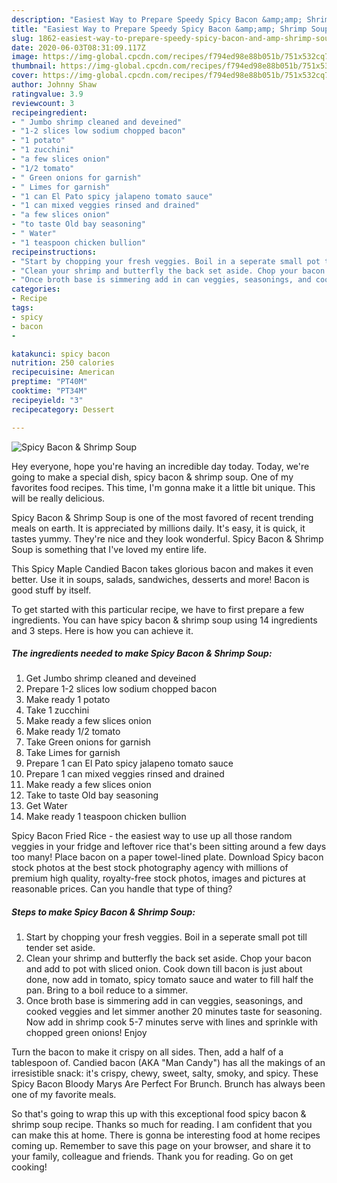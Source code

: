 ```yaml
---
description: "Easiest Way to Prepare Speedy Spicy Bacon &amp;amp; Shrimp Soup"
title: "Easiest Way to Prepare Speedy Spicy Bacon &amp;amp; Shrimp Soup"
slug: 1862-easiest-way-to-prepare-speedy-spicy-bacon-and-amp-shrimp-soup
date: 2020-06-03T08:31:09.117Z
image: https://img-global.cpcdn.com/recipes/f794ed98e88b051b/751x532cq70/spicy-bacon-shrimp-soup-recipe-main-photo.jpg
thumbnail: https://img-global.cpcdn.com/recipes/f794ed98e88b051b/751x532cq70/spicy-bacon-shrimp-soup-recipe-main-photo.jpg
cover: https://img-global.cpcdn.com/recipes/f794ed98e88b051b/751x532cq70/spicy-bacon-shrimp-soup-recipe-main-photo.jpg
author: Johnny Shaw
ratingvalue: 3.9
reviewcount: 3
recipeingredient:
- " Jumbo shrimp cleaned and deveined"
- "1-2 slices low sodium chopped bacon"
- "1 potato"
- "1 zucchini"
- "a few slices onion"
- "1/2 tomato"
- " Green onions for garnish"
- " Limes for garnish"
- "1 can El Pato spicy jalapeno tomato sauce"
- "1 can mixed veggies rinsed and drained"
- "a few slices onion"
- "to taste Old bay seasoning"
- " Water"
- "1 teaspoon chicken bullion"
recipeinstructions:
- "Start by chopping your fresh veggies. Boil in a seperate small pot till tender set aside."
- "Clean your shrimp and butterfly the back set aside. Chop your bacon and add to pot with sliced onion. Cook down till bacon is just about done, now add in tomato, spicy tomato sauce and water to fill half the pan. Bring to a boil reduce to a simmer."
- "Once broth base is simmering add in can veggies, seasonings, and cooked veggies and let simmer another 20 minutes taste for seasoning. Now add in shrimp cook 5-7 minutes serve with lines and sprinkle with chopped green onions! Enjoy"
categories:
- Recipe
tags:
- spicy
- bacon
- 

katakunci: spicy bacon  
nutrition: 250 calories
recipecuisine: American
preptime: "PT40M"
cooktime: "PT34M"
recipeyield: "3"
recipecategory: Dessert

---
```



![Spicy Bacon &amp; Shrimp Soup](https://img-global.cpcdn.com/recipes/f794ed98e88b051b/751x532cq70/spicy-bacon-shrimp-soup-recipe-main-photo.jpg)

Hey everyone, hope you're having an incredible day today. Today, we're going to make a special dish, spicy bacon &amp; shrimp soup. One of my favorites food recipes. This time, I'm gonna make it a little bit unique. This will be really delicious.

Spicy Bacon &amp; Shrimp Soup is one of the most favored of recent trending meals on earth. It is appreciated by millions daily. It's easy, it is quick, it tastes yummy. They're nice and they look wonderful. Spicy Bacon &amp; Shrimp Soup is something that I've loved my entire life.

This Spicy Maple Candied Bacon takes glorious bacon and makes it even better. Use it in soups, salads, sandwiches, desserts and more! Bacon is good stuff by itself.


To get started with this particular recipe, we have to first prepare a few ingredients. You can have spicy bacon &amp; shrimp soup using 14 ingredients and 3 steps. Here is how you can achieve it.

<!--inarticleads1-->

##### The ingredients needed to make Spicy Bacon &amp; Shrimp Soup:

1. Get  Jumbo shrimp cleaned and deveined
1. Prepare 1-2 slices low sodium chopped bacon
1. Make ready 1 potato
1. Take 1 zucchini
1. Make ready a few slices onion
1. Make ready 1/2 tomato
1. Take  Green onions for garnish
1. Take  Limes for garnish
1. Prepare 1 can El Pato spicy jalapeno tomato sauce
1. Prepare 1 can mixed veggies rinsed and drained
1. Make ready a few slices onion
1. Take to taste Old bay seasoning
1. Get  Water
1. Make ready 1 teaspoon chicken bullion


Spicy Bacon Fried Rice - the easiest way to use up all those random veggies in your fridge and leftover rice that&#39;s been sitting around a few days too many! Place bacon on a paper towel-lined plate. Download Spicy bacon stock photos at the best stock photography agency with millions of premium high quality, royalty-free stock photos, images and pictures at reasonable prices. Can you handle that type of thing? 

<!--inarticleads2-->

##### Steps to make Spicy Bacon &amp; Shrimp Soup:

1. Start by chopping your fresh veggies. Boil in a seperate small pot till tender set aside.
1. Clean your shrimp and butterfly the back set aside. Chop your bacon and add to pot with sliced onion. Cook down till bacon is just about done, now add in tomato, spicy tomato sauce and water to fill half the pan. Bring to a boil reduce to a simmer.
1. Once broth base is simmering add in can veggies, seasonings, and cooked veggies and let simmer another 20 minutes taste for seasoning. Now add in shrimp cook 5-7 minutes serve with lines and sprinkle with chopped green onions! Enjoy


Turn the bacon to make it crispy on all sides. Then, add a half of a tablespoon of. Candied bacon (AKA &#34;Man Candy&#34;) has all the makings of an irresistible snack: it&#39;s crispy, chewy, sweet, salty, smoky, and spicy. These Spicy Bacon Bloody Marys Are Perfect For Brunch. Brunch has always been one of my favorite meals. 

So that's going to wrap this up with this exceptional food spicy bacon &amp; shrimp soup recipe. Thanks so much for reading. I am confident that you can make this at home. There is gonna be interesting food at home recipes coming up. Remember to save this page on your browser, and share it to your family, colleague and friends. Thank you for reading. Go on get cooking!
